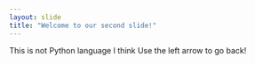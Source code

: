 ```yaml
---
layout: slide
title: "Welcome to our second slide!"
---
```

This is not Python language I think
Use the left arrow to go back!
